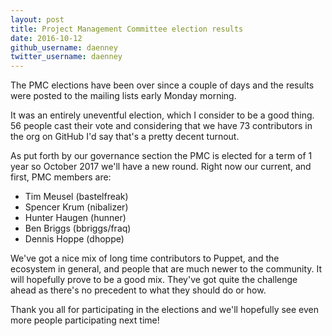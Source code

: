 ```yaml
---
layout: post
title: Project Management Committee election results
date: 2016-10-12
github_username: daenney
twitter_username: daenney
---
```


The PMC elections have been over since a couple of days and the results were
posted to the mailing lists early Monday morning.

It was an entirely uneventful election, which I consider to be a good thing.
56 people cast their vote and considering that we have 73 contributors in the
org on GitHub I'd say that's a pretty decent turnout.

As put forth by our governance section the PMC is elected for a term of 1 year
so October 2017 we'll have a new round. Right now our current, and first, PMC
members are:

  * Tim Meusel (bastelfreak)
  * Spencer Krum (nibalizer)
  * Hunter Haugen (hunner)
  * Ben Briggs (bbriggs/fraq)
  * Dennis Hoppe (dhoppe)

We've got a nice mix of long time contributors to Puppet, and the ecosystem in
general, and people that are much newer to the community. It will hopefully
prove to be a good mix. They've got quite the challenge ahead as there's no
precedent to what they should do or how.

Thank you all for participating in the elections and we'll hopefully see even
more people participating next time!


